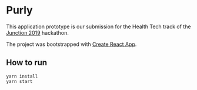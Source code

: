 # Purly

This application prototype is our submission for the Health Tech track of the [Junction 2019](https://2019.hackjunction.com/) hackathon.

The project was bootstrapped with [Create React App](https://github.com/facebook/create-react-app).

## How to run

    yarn install
    yarn start
